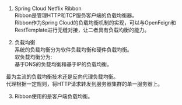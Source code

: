 1. Spring Cloud Netflix Ribbon  
Ribbon是管理HTTP和TCP服务客户端的负载均衡器。  
Ribbon作为Spring Cloud的负载均衡机制的实现，可以与OpenFeign和RestTemplate进行无缝对接，让二者具有负载均衡的能力。  

2. 负载均衡  
系统的负载均衡分为软件负载均衡和硬件负载均衡。  
软负载均衡分为:  
   基于DNS的负载均衡和基于IP的负载均衡。  

最为主流的负载均衡技术还是反向代理负载均衡。  
代理根据一定规则，将HTTP请求转发到服务器集群的单一服务器上。  

3. Ribbon使用的是客户端负载均衡。  

